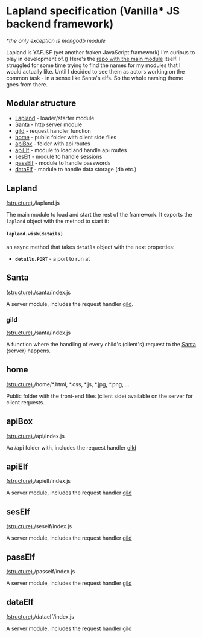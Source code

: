 # Lapland specification (Vanilla* JS backend framework) 
*\*the only exception is mongodb module*

Lapland is YAFJSF (yet another fraken JavaScript framework) I'm curious to play in development of.))
Here's the [repo with the main module](https://github.com/UniBreakfast/lapland) itself.
I struggled for some time trying to find the names for my modules that I would actually like. Until I decided to see them as actors working on the common task - in a sense like Santa's elfs. So the whole naming theme goes from there.

## Modular structure

* [Lapland](#lapland) - loader/starter module
* [Santa](#santa) - http server module
* [gild](#gild) - request handler function
* [home](#home) - public folder with client side files
* [apiBox](#apibox) - folder with api routes
* [apiElf](#apielf) - module to load and handle api routes
* [sesElf](#seself) - module to handle sessions
* [passElf](#pasself) - module to handle passwords
* [dataElf](#dataelf) - module to handle data storage (db etc.)

## Lapland
[(structure).](#modular-structure)/lapland.js

The main module to load and start the rest of the framework.
It exports the ```lapland``` object with the method to start it:

#### ```lapland.wish(details)```
an async method that takes ```details``` object with the next properties:

* **`details.PORT`** - a port to run at

## Santa
[(structure).](#modular-structure)/santa/index.js

A server module, includes the request handler [gild](#gild).

### gild
[(structure).](#modular-structure)/santa/index.js

A function where the handling of every child's (client's) request to the [Santa](#santa) (server) happens.

## home
[(structure).](#modular-structure)/home/*.html, *.css, *.js, *.jpg, *.png, ...

Public folder with the front-end files (client side) available on the server for client requests.

## apiBox
[(structure).](#modular-structure)/api/index.js

Aa /api folder with, includes the request handler [gild](#gild)

## apiElf
[(structure).](#modular-structure)/apielf/index.js

A server module, includes the request handler [gild](#gild)

## sesElf
[(structure).](#modular-structure)/seself/index.js

A server module, includes the request handler [gild](#gild)

## passElf
[(structure).](#modular-structure)/pasself/index.js

A server module, includes the request handler [gild](#gild)

## dataElf
[(structure).](#modular-structure)/dataelf/index.js

A server module, includes the request handler [gild](#gild)
